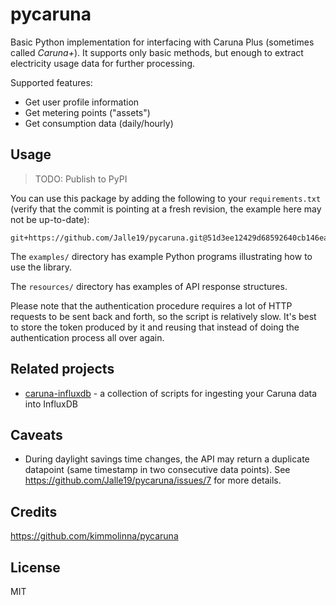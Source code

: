 ﻿# pycaruna

Basic Python implementation for interfacing with Caruna Plus (sometimes called _Caruna+_). It supports only basic 
methods, but enough to extract electricity usage data for further processing.

Supported features:

* Get user profile information
* Get metering points ("assets")
* Get consumption data (daily/hourly)

## Usage

> TODO: Publish to PyPI

You can use this package by adding the following to your `requirements.txt` (verify that the commit is pointing at a 
fresh revision, the example here may not be up-to-date):

```
git+https://github.com/Jalle19/pycaruna.git@51d3ee12429d68592640cb146ead71541bf14944#egg=pycaruna==1.0.0
```

The `examples/` directory has example Python programs illustrating how to use the library.

The `resources/` directory has examples of API response structures.

Please note that the authentication procedure requires a lot of HTTP requests to be sent back and forth, so the 
script is relatively slow. It's best to store the token produced by it and reusing that instead of doing the 
authentication process all over again.

## Related projects

* [caruna-influxdb](https://github.com/Jalle19/caruna-influxdb) - a collection of scripts for ingesting your Caruna data 
into InfluxDB

## Caveats

* During daylight savings time changes, the API may return a duplicate datapoint (same timestamp in two consecutive 
  data points). See https://github.com/Jalle19/pycaruna/issues/7 for more details.

## Credits

https://github.com/kimmolinna/pycaruna

## License

MIT
